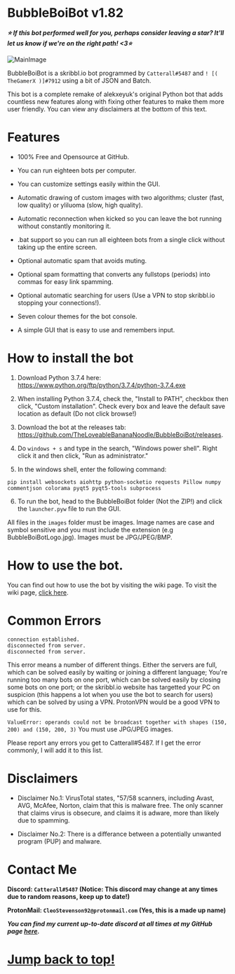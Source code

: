 # BubbleBoiBot v1.82


***⭐ If this bot performed well for you, perhaps consider leaving a star? It'll let us know if we're on the right path! <3⭐***

![MainImage](https://user-images.githubusercontent.com/54080082/66329928-50329780-e927-11e9-99e9-3be6b64afe0d.jpg)

BubbleBoiBot is a skribbl.io bot programmed by `Catterall#5487` and `! [( TheGamerX )]#7912` using a bit of JSON and Batch.

This bot is a complete remake of alekxeyuk's original Python bot that adds countless new features along with fixing other features to make them more user friendly. You can view any disclaimers at the bottom of this text.


# Features
- 100% Free and Opensource at GitHub.
+ You can run eighteen bots per computer.
- You can customize settings easily within the GUI.
+ Automatic drawing of custom images with two algorithms; cluster (fast, low quality) or yliluoma (slow, high quality).
- Automatic reconnection when kicked so you can leave the bot running without constantly monitoring it.
+ .bat support so you can run all eighteen bots from a single click without taking up the entire screen.
- Optional automatic spam that avoids muting.
+ Optional spam formatting that converts any fullstops (periods) into commas for easy link spamming.
- Optional automatic searching for users (Use a VPN to stop skribbl.io stopping your connections!).
+ Seven colour themes for the bot console.
- A simple GUI that is easy to use and remembers input.


# How to install the bot
1. Download Python 3.7.4 here: https://www.python.org/ftp/python/3.7.4/python-3.7.4.exe

2. When installing Python 3.7.4, check the, "Install to PATH", checkbox then click, "Custom installation". Check every box and leave the default save location as default (Do not click browse!)

3. Download the bot at the releases tab: https://github.com/TheLoveableBananaNoodle/BubbleBoiBot/releases.

4. Do `windows + s` and type in the search, "Windows power shell". Right click it and then click, "Run as administrator."

5. In the windows shell, enter the following command:
```
pip install websockets aiohttp python-socketio requests Pillow numpy commentjson colorama pyqt5 pyqt5-tools subprocess
```
6. To run the bot, head to the BubbleBoiBot folder (Not the ZIP!) and click the `launcher.pyw` file to run the GUI.

All files in the `images` folder must be images.
Image names are case and symbol sensitive and you must include the extension (e.g BubbleBoiBotLogo.jpg).
Images must be JPG/JPEG/BMP.


# How to use the bot.

You can find out how to use the bot by visiting the wiki page. To visit the wiki page, [click here](https://github.com/TheLoveableBananaNoodle/BubbleBoiBot/wiki).


# Common Errors
```
connection established.
disconnected from server.
disconnected from server.
```
This error means a number of different things. Either the servers are full, which can be solved easily by waiting or joining a different language; You're running too many bots on one port, which can be solved easily by closing some bots on one port; or the skribbl.io website has targetted your PC on suspicion (this happens a lot when you use the bot to search for users) which can be solved by using a VPN. ProtonVPN would be a good VPN to use for this.

`ValueError: operands could not be broadcast together with shapes (150, 200) and (150, 200, 3)` You must use JPG/JPEG images.

Please report any errors you get to Catterall#5487. If I get the error commonly, I will add it to this list.


# Disclaimers
- Disclaimer No.1: VirusTotal states, "57/58 scanners, including Avast, AVG, McAfee, Norton, claim that this is malware free. The only scanner that claims virus is obsecure, and claims it is adware, more than likely due to spamming.

- Disclaimer No.2: There is a differance between a potentially unwanted program (PUP) and malware.


# Contact Me
**Discord: `Catterall#5487` (Notice: This discord may change at any times due to random reasons, keep up to date!)**

**ProtonMail: `CleoStevenson92@protonmail.com` (Yes, this is a made up name)**

***You can find my current up-to-date discord at all times at my GitHub page [here](https://github.com/TheLoveableBananaNoodle).***


# [Jump back to top!](https://github.com/TheLoveableBananaNoodle/BubbleBoiBot#bubbleboibot-v181)
